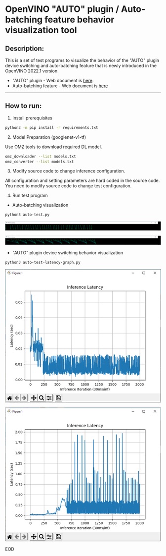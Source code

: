 # OpenVINO "AUTO" plugin / Auto-batching feature behavior visualization tool  

## Description:  
This is a set of test programs to visualize the behavior of the "AUTO" plugin device switching and auto-batching feature that is newly introduced in the OpenVINO 2022.1 version.  

* "AUTO" plugin - Web document is [here](https://docs.openvino.ai/latest/openvino_docs_OV_UG_supported_plugins_AUTO.html).  
* Auto-batching feature - Web document is [here](https://docs.openvino.ai/latest/openvino_docs_OV_UG_Automatic_Batching.html)  

----

## How to run:

1. Install prerequisites  
```sh
python3 -m pip install -r requirements.txt
```

2. Model Preparation (googlenet-v1-tf)

Use OMZ tools to download required DL model.  
```sh
omz_downloader --list models.txt
omz_converter --list models.txt
```

3. Modify source code to change inference configuration.  

All configuration and setting parameters are hard coded in the source code. You need to modify source code to change test configuration.  

4. Run test program

* Auto-batching visualization
```sh
python3 auto-test.py
```
![Auto Batch (Latency Mode)](./resources/auto-batch-latency-mode.png)  

![Auto Batch (Throughput Mode)](./resources/auto-batch-throughput-mode.png)

* "AUTO" plugin device switching behavior visualization
```sh
python3 auto-test-latency-graph.py
```
![Auto plugin device switching (Latency Mode)](./resources/auto-plugin-latency-mode.png)  

![Auto plugin device switching (Throughput Mode)](./resources/auto-plugin-throughput-mode.png)

EOD
